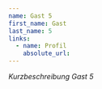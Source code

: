 ```yaml
---
name: Gast 5
first_name: Gast
last_name: 5
links:
  - name: Profil
    absolute_url: 
---
```


*Kurzbeschreibung Gast 5*